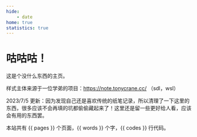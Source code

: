 ```yaml
---
hide:
    - date
home: true
statistics: true
---
```


# 咕咕咕！

这是个没什么东西的主页。

样式主体来源于一位学弟的项目：https://note.tonycrane.cc/ （sdl，wsl）

2023/7/5 更新：因为发现自己还是喜欢传统的纸笔记录，所以清理了一下这里的东西，很多应该不会再填的坑都偷偷藏起来了！这里还是留一些更好给人看，应该会有用的东西罢。

本站共有 {{ pages }} 个页面，{{ words }} 个字，{{ codes }} 行代码。